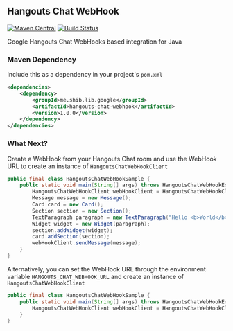 ## Hangouts Chat WebHook
[![Maven Central](https://img.shields.io/maven-central/v/me.shib.lib.google/hangouts-chat-webhook.svg?label=hangouts-chat-webhook)](https://maven-badges.herokuapp.com/maven-central/me.shib.lib.google/hangouts-chat-webhook)
[![Build Status](https://gitlab.com/shibme/hangouts-chat-webhook/badges/master/pipeline.svg)](https://gitlab.com/shibme/hangouts-chat-webhook/pipelines)

Google Hangouts Chat WebHooks based integration for Java

### Maven Dependency
Include this as a dependency in your project's `pom.xml`
```xml
<dependencies>
    <dependency>
        <groupId>me.shib.lib.google</groupId>
        <artifactId>hangouts-chat-webhook</artifactId>
        <version>1.0.0</version>
    </dependency>
</dependencies>
```

### What Next?
Create a WebHook from your Hangouts Chat room and use the WebHook URL to create an instance of `HangoutsChatWebHookClient`
```java
public final class HangoutsChatWebHookSample {
    public static void main(String[] args) throws HangoutsChatWebHookException {
        HangoutsChatWebHookClient webHookClient = HangoutsChatWebHookClient.getClient("https://chat.googleapis.com/.....");
        Message message = new Message();
        Card card = new Card();
        Section section = new Section();
        TextParagraph paragraph = new TextParagraph("Hello <b>World</b>");
        Widget widget = new Widget(paragraph);
        section.addWidget(widget);
        card.addSection(section);
        webHookClient.sendMessage(message);
    }
}
```
Alternatively, you can set the WebHook URL through the environment variable `HANGOUTS_CHAT_WEBHOOK_URL` and create an instance of `HangoutsChatWebHookClient`
```java
public final class HangoutsChatWebHookSample {
    public static void main(String[] args) throws HangoutsChatWebHookException {
        HangoutsChatWebHookClient webHookClient = HangoutsChatWebHookClient.getClient();
    }
}
```
